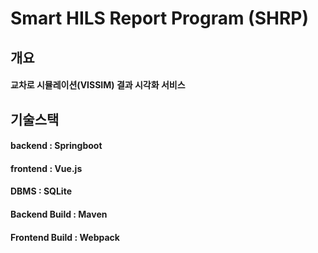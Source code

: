 # Smart HILS Report Program (SHRP)

## 개요
#### 교차로 시뮬레이션(VISSIM) 결과 시각화 서비스

## 기술스택
#### backend  : Springboot
#### frontend : Vue.js
#### DBMS : SQLite 
#### Backend Build : Maven
#### Frontend Build : Webpack
